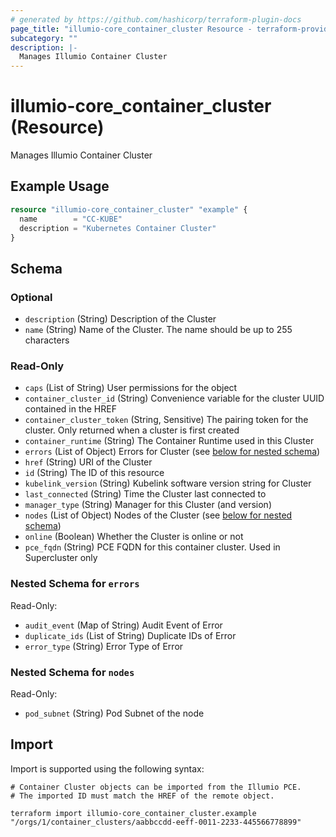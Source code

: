 ```yaml
---
# generated by https://github.com/hashicorp/terraform-plugin-docs
page_title: "illumio-core_container_cluster Resource - terraform-provider-illumio-core"
subcategory: ""
description: |-
  Manages Illumio Container Cluster
---
```


# illumio-core_container_cluster (Resource)

Manages Illumio Container Cluster

## Example Usage

```terraform
resource "illumio-core_container_cluster" "example" {
  name        = "CC-KUBE"
  description = "Kubernetes Container Cluster"
}
```

<!-- schema generated by tfplugindocs -->
## Schema

### Optional

- `description` (String) Description of the Cluster
- `name` (String) Name of the Cluster. The name should be up to 255 characters

### Read-Only

- `caps` (List of String) User permissions for the object
- `container_cluster_id` (String) Convenience variable for the cluster UUID contained in the HREF
- `container_cluster_token` (String, Sensitive) The pairing token for the cluster. Only returned when a cluster is first created
- `container_runtime` (String) The Container Runtime used in this Cluster
- `errors` (List of Object) Errors for Cluster (see [below for nested schema](#nestedatt--errors))
- `href` (String) URI of the Cluster
- `id` (String) The ID of this resource
- `kubelink_version` (String) Kubelink software version string for Cluster
- `last_connected` (String) Time the Cluster last connected to
- `manager_type` (String) Manager for this Cluster (and version)
- `nodes` (List of Object) Nodes of the Cluster (see [below for nested schema](#nestedatt--nodes))
- `online` (Boolean) Whether the Cluster is online or not
- `pce_fqdn` (String) PCE FQDN for this container cluster. Used in Supercluster only

<a id="nestedatt--errors"></a>
### Nested Schema for `errors`

Read-Only:

- `audit_event` (Map of String) Audit Event of Error
- `duplicate_ids` (List of String) Duplicate IDs of Error
- `error_type` (String) Error Type of Error


<a id="nestedatt--nodes"></a>
### Nested Schema for `nodes`

Read-Only:

- `pod_subnet` (String) Pod Subnet of the node

## Import

Import is supported using the following syntax:

```shell
# Container Cluster objects can be imported from the Illumio PCE.
# The imported ID must match the HREF of the remote object.

terraform import illumio-core_container_cluster.example "/orgs/1/container_clusters/aabbccdd-eeff-0011-2233-445566778899"
```
